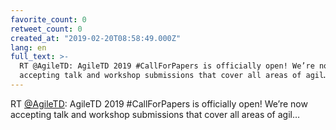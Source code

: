 ```yaml
---
favorite_count: 0
retweet_count: 0
created_at: "2019-02-20T08:58:49.000Z"
lang: en
full_text: >-
  RT @AgileTD: AgileTD 2019 #CallForPapers is officially open! We’re now
  accepting talk and workshop submissions that cover all areas of agil…
---
```


RT [@AgileTD](https://twitter.com/AgileTD): AgileTD 2019 #CallForPapers is
officially open! We’re now accepting talk and workshop submissions that cover
all areas of agil…
